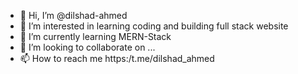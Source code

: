 - 👋 Hi, I’m @dilshad-ahmed
- 👀 I’m interested in learning coding and building full stack website 
- 🌱 I’m currently learning MERN-Stack
- 💞️ I’m looking to collaborate on ...
- 📫 How to reach me https:/t.me/dilshad_ahmed

<!---
dilshad-ahmed/dilshad-ahmed is a ✨ special ✨ repository because its `README.md` (this file) appears on your GitHub profile.
You can click the Preview link to take a look at your changes.
--->
